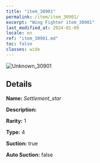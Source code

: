 ```yaml
---
title: "item_30901"
permalink: /item/item_30901/
excerpt: "Wing Fighter item_30901"
last_modified_at: 2024-01-09
locale: en
ref: "item_30901.md"
toc: false
classes: wide
---
```



 ![Unknown_30901](/images/item/Settlement_star_p.png)



## Details

 **Name:** *Settlement_star* 

 **Description:** 

 **Rarity:** 1 

 **Type:** 4 

 **Suction:** true 

 **Auto Suction:** false 


